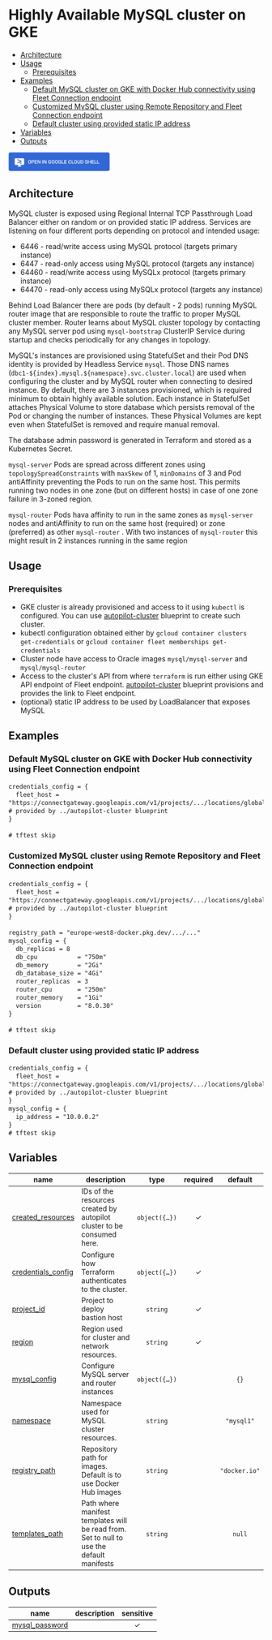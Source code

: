 # Highly Available MySQL cluster on GKE

<!-- BEGIN TOC -->
- [Architecture](#architecture)
- [Usage](#usage)
  - [Prerequisites](#prerequisites)
- [Examples](#examples)
  - [Default MySQL cluster on GKE with Docker Hub connectivity using Fleet Connection endpoint](#default-mysql-cluster-on-gke-with-docker-hub-connectivity-using-fleet-connection-endpoint)
  - [Customized MySQL cluster using Remote Repository and Fleet Connection endpoint](#customized-mysql-cluster-using-remote-repository-and-fleet-connection-endpoint)
  - [Default cluster using provided static IP address](#default-cluster-using-provided-static-ip-address)
- [Variables](#variables)
- [Outputs](#outputs)
<!-- END TOC -->

<a href="https://shell.cloud.google.com/cloudshell/editor?cloudshell_git_repo=https://github.com/GoogleCloudPlatform/cloud-foundation-fabric.git&cloudshell_tutorial=mysql/tutorial.md&cloudshell_git_branch=master&cloudshell_workspace=blueprints/gke/patterns&show=ide%2Cterminal">
<img width="200px" src="../../../../assets/images/cloud-shell-button.png">
</a>

## Architecture
MySQL cluster is exposed using Regional Internal TCP Passthrough Load Balancer either on random or on provided static IP address. Services are listening on four different ports depending on protocol and intended usage:
* 6446 - read/write access using MySQL protocol (targets primary instance)
* 6447 - read-only access using MySQL protocol (targets any instance)
* 64460 - read/write access using MySQLx protocol (targets primary instance)
* 64470 - read-only access using MySQLx protocol (targets any instance)

Behind Load Balancer there are pods (by default - 2 pods) running MySQL router image that are responsible to route the traffic to proper MySQL cluster member. Router learns about MySQL cluster topology by contacting any MySQL server pod using `mysql-bootstrap` ClusterIP Service during startup and checks periodically for any changes in topology. 

MySQL's instances are provisioned using StatefulSet and their Pod DNS identity is provided by Headless Service `mysql`. Those DNS names (`dbc1-${index}.mysql.${namespace}.svc.cluster.local`) are used when configuring the cluster and by MySQL router when connecting to desired instance. By default, there are 3 instances provisioned, which is required minimum to obtain highly available solution. Each instance in StatefulSet attaches Physical Volume to store database which persists removal of the Pod or changing the number of instances. These Physical Volumes are kept even when StatefulSet is removed and require manual removal.

The database admin password is generated in Terraform and stored as a Kubernetes Secret.

`mysql-server` Pods are spread across different zones using `topologySpreadConstraints`  with `maxSkew` of 1, `minDomains` of 3 and Pod antiAffinity preventing the Pods to run on the same host. This permits running two nodes in one zone (but on different hosts) in case of one zone failure in 3-zoned region.

`mysql-router` Pods hava affinity to run in the same zones as `mysql-server` nodes and antiAffinity to run on the same host (required) or zone (preferred) as other `mysql-router` . With two instances of `mysql-router` this might result in 2 instances running in the same region

## Usage
### Prerequisites
* GKE cluster is already provisioned and access to it using `kubectl` is configured. You can use [autopilot-cluster](../autopilot-cluster) blueprint to create such cluster.
* kubectl configuration obtained either by `gcloud container clusters get-credentials` or `gcloud container fleet memberships get-credentials`
* Cluster node have access to Oracle images `mysql/mysql-server` and `mysql/mysql-router`
* Access to the cluster's API from where `terraform` is run either using GKE API endpoint of Fleet endpoint. [autopilot-cluster](../autopilot-cluster) blueprint provisions and provides the link to Fleet endpoint.
* (optional) static IP address to be used by LoadBalancer that exposes MySQL

## Examples
### Default MySQL cluster on GKE with Docker Hub connectivity using Fleet Connection endpoint
```hcl
credentials_config = {
  fleet_host = "https://connectgateway.googleapis.com/v1/projects/.../locations/global/gkeMemberships/..."  # provided by ../autopilot-cluster blueprint
}

# tftest skip
```

### Customized MySQL cluster using Remote Repository and Fleet Connection endpoint
```hcl
credentials_config = {
  fleet_host = "https://connectgateway.googleapis.com/v1/projects/.../locations/global/gkeMemberships/..."  # provided by ../autopilot-cluster blueprint
}

registry_path = "europe-west8-docker.pkg.dev/.../..."
mysql_config = {
  db_replicas = 8
  db_cpu           = "750m"
  db_memory        = "2Gi"
  db_database_size = "4Gi"
  router_replicas  = 3
  router_cpu       = "250m"
  router_memory    = "1Gi"
  version          = "8.0.30"
}

# tftest skip
```

### Default cluster using provided static IP address

```hcl
credentials_config = {
  fleet_host = "https://connectgateway.googleapis.com/v1/projects/.../locations/global/gkeMemberships/..."  # provided by ../autopilot-cluster blueprint
}
mysql_config = {
  ip_address = "10.0.0.2"
}
# tftest skip
```
<!-- BEGIN TFDOC -->
## Variables

| name | description | type | required | default |
|---|---|:---:|:---:|:---:|
| [created_resources](variables.tf#L17) | IDs of the resources created by autopilot cluster to be consumed here. | <code title="object&#40;&#123;&#10;  vpc_id    &#61; string&#10;  subnet_id &#61; string&#10;&#125;&#41;">object&#40;&#123;&#8230;&#125;&#41;</code> | ✓ |  |
| [credentials_config](variables.tf#L26) | Configure how Terraform authenticates to the cluster. | <code title="object&#40;&#123;&#10;  fleet_host &#61; optional&#40;string&#41;&#10;  kubeconfig &#61; optional&#40;object&#40;&#123;&#10;    context &#61; optional&#40;string&#41;&#10;    path    &#61; optional&#40;string, &#34;&#126;&#47;.kube&#47;config&#34;&#41;&#10;  &#125;&#41;&#41;&#10;&#125;&#41;">object&#40;&#123;&#8230;&#125;&#41;</code> | ✓ |  |
| [project_id](variables.tf#L69) | Project to deploy bastion host | <code>string</code> | ✓ |  |
| [region](variables.tf#L74) | Region used for cluster and network resources. | <code>string</code> | ✓ |  |
| [mysql_config](variables.tf#L45) | Configure MySQL server and router instances | <code title="object&#40;&#123;&#10;  db_cpu           &#61; optional&#40;string, &#34;500m&#34;&#41;&#10;  db_database_size &#61; optional&#40;string, &#34;10Gi&#34;&#41;&#10;  db_memory        &#61; optional&#40;string, &#34;1Gi&#34;&#41;&#10;  db_replicas      &#61; optional&#40;number, 3&#41;&#10;  ip_address       &#61; optional&#40;string&#41;&#10;  router_replicas  &#61; optional&#40;number, 2&#41; &#35; cannot be higher than number of the zones in region&#10;  router_cpu       &#61; optional&#40;string, &#34;500m&#34;&#41;&#10;  router_memory    &#61; optional&#40;string, &#34;2Gi&#34;&#41;&#10;  version          &#61; optional&#40;string, &#34;8.0.34&#34;&#41; &#35; latest is 8.0.34, originally was with 8.0.28 &#47; 8.0.27,&#10;&#125;&#41;">object&#40;&#123;&#8230;&#125;&#41;</code> |  | <code>&#123;&#125;</code> |
| [namespace](variables.tf#L62) | Namespace used for MySQL cluster resources. | <code>string</code> |  | <code>&#34;mysql1&#34;</code> |
| [registry_path](variables.tf#L79) | Repository path for images. Default is to use Docker Hub images | <code>string</code> |  | <code>&#34;docker.io&#34;</code> |
| [templates_path](variables.tf#L86) | Path where manifest templates will be read from. Set to null to use the default manifests | <code>string</code> |  | <code>null</code> |

## Outputs

| name | description | sensitive |
|---|---|:---:|
| [mysql_password](outputs.tf#L16) |  | ✓ |
<!-- END TFDOC -->
